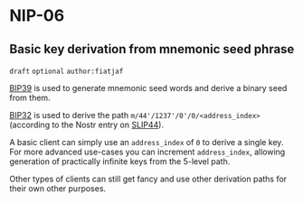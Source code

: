 NIP-06
======

Basic key derivation from mnemonic seed phrase
----------------------------------------------

`draft` `optional` `author:fiatjaf`

[BIP39](https://bips.xyz/39) is used to generate mnemonic seed words and derive a binary seed from them.

[BIP32](https://bips.xyz/32) is used to derive the path `m/44'/1237'/0'/0/<address_index>` (according to the Nostr entry on [SLIP44](https://github.com/satoshilabs/slips/blob/master/slip-0044.md)).

A basic client can simply use an `address_index` of `0` to derive a single key. For more advanced use-cases you can increment `address_index`, allowing generation of practically infinite keys from the 5-level path.

Other types of clients can still get fancy and use other derivation paths for their own other purposes.

